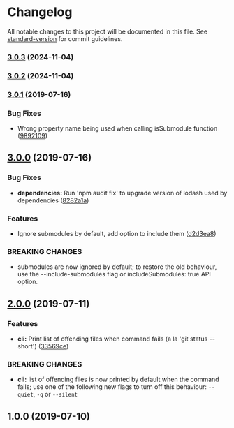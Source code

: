 # Changelog

All notable changes to this project will be documented in this file. See [standard-version](https://github.com/conventional-changelog/standard-version) for commit guidelines.

### [3.0.3](https://github.com/jwarby/git-is-clean/compare/v3.0.2...v3.0.3) (2024-11-04)



### [3.0.2](https://gitlab.com/warby/git-is-clean/compare/v3.0.1...v3.0.2) (2024-11-04)



### [3.0.1](https://gitlab.com/warby/git-is-clean/compare/v3.0.0...v3.0.1) (2019-07-16)


### Bug Fixes

* Wrong property name being used when calling isSubmodule function ([9892109](https://gitlab.com/warby/git-is-clean/commit/9892109))



## [3.0.0](https://gitlab.com/warby/git-is-clean/compare/v2.0.0...v3.0.0) (2019-07-16)


### Bug Fixes

* **dependencies:** Run 'npm audit fix' to upgrade version of lodash used by dependencies ([8282a1a](https://gitlab.com/warby/git-is-clean/commit/8282a1a))


### Features

* Ignore submodules by default, add option to include them ([d2d3ea8](https://gitlab.com/warby/git-is-clean/commit/d2d3ea8))


### BREAKING CHANGES

* submodules are now ignored by default; to restore the old
behaviour, use the --include-submodules flag or includeSubmodules: true API
option.



## [2.0.0](https://gitlab.com/warby/git-is-clean/compare/v1.0.0...v2.0.0) (2019-07-11)


### Features

* **cli:** Print list of offending files when command fails (a la 'git status --short') ([33569ce](https://gitlab.com/warby/git-is-clean/commit/33569ce))


### BREAKING CHANGES

* **cli:** list of offending files is now printed by default when the
command fails; use one of the following new flags to turn off this behaviour:
`--quiet`, `-q` or `--silent`



## 1.0.0 (2019-07-10)
